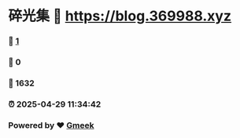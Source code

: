# 碎光集 :link: https://blog.369988.xyz 
### :page_facing_up: [1](https://blog.369988.xyz/tag.html) 
### :speech_balloon: 0 
### :hibiscus: 1632 
### :alarm_clock: 2025-04-29 11:34:42 
### Powered by :heart: [Gmeek](https://github.com/Meekdai/Gmeek)
